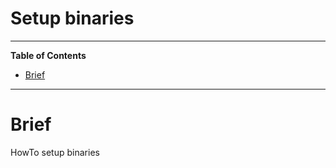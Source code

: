 # Setup binaries

<hr>

<!-- START doctoc generated TOC please keep comment here to allow auto update -->
<!-- DON'T EDIT THIS SECTION, INSTEAD RE-RUN doctoc TO UPDATE -->
**Table of Contents**

- [Brief](#brief)

<!-- END doctoc generated TOC please keep comment here to allow auto update -->

<hr>

# Brief

HowTo setup binaries
